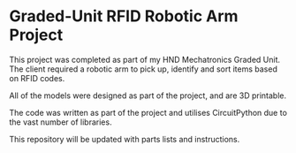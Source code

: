 # Graded-Unit RFID Robotic Arm Project

This project was completed as part of my HND Mechatronics Graded Unit.  The client required a robotic arm to pick up, identify and sort items based on RFID codes.

All of the models were designed as part of the project, and are 3D printable.

The code was written as part of the project and utilises CircuitPython due to the vast number of libraries.

This repository will be updated with parts lists and instructions.
